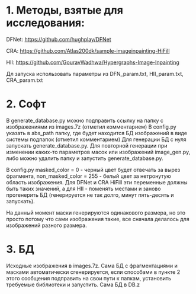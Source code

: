 # 1. Методы, взятые для исследования:

DFNet: https://github.com/hughplay/DFNet

CRA: https://github.com/Atlas200dk/sample-imageinpainting-HiFill

HII: https://github.com/GouravWadhwa/Hypergraphs-Image-Inpainting

Дл запуска использовать параметры из DFN_param.txt, HII_param.txt, CRA_param.txt

# 2. Софт
В generate_database.py можно подправить ссылку на папку с изображениями из images.7z (отметил комментарием) 
В config.py указать в abs_path папку, где будет находится БД изображений в виде системы подпапок (отметил комментарием)
Для генерации БД с нуля запускать generate_database.py. 
Для повторной генерации при изменении каких-то параметров масок или изображений image_gen.py, 
либо можно удалить папку и запустить generate_database.py.

В config.py masked_color = 0 - черный цвет будет отвечать за вырез фрагмента, non_masked_color = 255 - белый цвет за нетронутую область изображения. 
Для DFNet и CRA HiFill эти переменные должны быть таких значений, а для HII - поменять местами и заново прогенерить БД 
(генерируется не так долго, минут пять-десять и запускать). 

На данный момент маски генерируются одинакового размера, но это просто потому что сами изображения такие, все сначала делалось для изображений разного размера.


# 3. БД

Исходные изображения в images.7z. Сама БД с фрагментациями и масками автоматически сгенерируется, 
если способами в пункте 2 этого сообщения подправить на свои пути к папкам, установить требуемые библиотеки и запустить. Сама БД в DB.z
